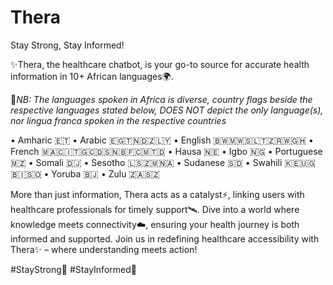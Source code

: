 # Thera

Stay Strong, Stay Informed!

✨Thera, the healthcare chatbot, is your go-to source for accurate health information in 10+ African languages🌍.

🚫*NB: The languages spoken in Africa is diverse, country flags beside the respective languages stated below, DOES NOT depict the only language(s), nor lingua franca spoken in the respective countries*


• Amharic 🇪🇹
• Arabic 🇪🇬🇹🇳🇩🇿🇱🇾
• English 🇧🇼🇲🇼🇸🇱🇹🇿🇷🇼🇬🇭
• French 🇲🇦🇨🇮🇹🇬🇨🇩🇸🇳🇧🇫🇨🇲🇹🇩
• Hausa 🇳🇪
• Igbo 🇳🇬
• Portuguese 🇲🇿
• Somali 🇩🇯
• Sesotho 🇱🇸🇿🇲🇳🇦
• Sudanese 🇸🇩
• Swahili 🇰🇪🇺🇬🇧🇮🇸🇴
• Yoruba 🇧🇯
• Zulu 🇿🇦🇸🇿




More than just information, Thera acts as a catalyst⚡, linking users with healthcare professionals for timely support🛰️. Dive into a world where knowledge meets connectivity☁️, ensuring your health journey is both informed and supported. Join us in redefining healthcare accessibility with Thera✨ – where understanding meets action! 


#StayStrong💙
#StayInformed🚀
